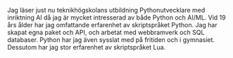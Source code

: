 Jag läser just nu teknikhögskolans utbildning Pythonutvecklare med inriktning AI då jag är mycket intresserad av både Python och AI/ML. Vid 19 års ålder har jag omfattande erfarenhet av skriptspråket Python. Jag har skapat egna paket och API, och arbetat med webbramverk och SQL databaser. Python har jag även sysslat med på fritiden och i gymnasiet. Dessutom har jag stor erfarenhet av skriptspråket Lua.

<!---
Zippy6666/Zippy6666 is a ✨ special ✨ repository because its `README.md` (this file) appears on your GitHub profile.
You can click the Preview link to take a look at your changes.
--->
